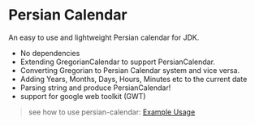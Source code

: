 # Persian Calendar #

An easy to use and lightweight Persian calendar for JDK.
  
  * No dependencies
  * Extending GregorianCalendar to support PersianCalendar.
  * Converting Gregorian to Persian Calendar system and vice versa.
  * Adding Years, Months, Days, Hours, Minutes etc to the current date
  * Parsing string and produce PersianCalendar!
  * support for google web toolkit (GWT)


> see how to use persian-calendar: [Example Usage](https://github.com/mortezaadi/persian-calendar/wiki)